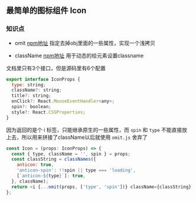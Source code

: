 
##   最简单的图标组件 Icon


### 知识点

* omit [npm地址](https://www.npmjs.com/package/object.omit)
  指定去掉obj里面的一些属性，实现一个浅拷贝

* className  [npm地址](https://www.npmjs.com/package/classname)
  用于动态的给元素设置classname


文档里只有3个接口，但是源码里有6个配置
```js
export interface IconProps {
  type: string;
  className?: string;
  title?: string;
  onClick?: React.MouseEventHandler<any>;
  spin?: boolean;
  style?: React.CSSProperties;
}
```

因为返回的是个 i 标签，只能继承原生的一些属性，而 `spin` 和 `type` 不能直接放上去，所以用来拼接了className以后就使用 `omit.js` 舍弃了
```js
const Icon = (props: IconProps) => {
  const { type, className = '', spin } = props;
  const classString = classNames({
    anticon: true,
    'anticon-spin': !!spin || type === 'loading',
    [`anticon-${type}`]: true,
  }, className);
  return <i {...omit(props, ['type', 'spin'])} className={classString} />;
};
```